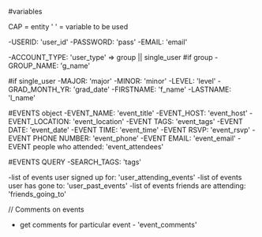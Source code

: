 #variables

CAP = entity
' ' = variable to be used  

-USERID: 'user_id'
-PASSWORD: 'pass'
-EMAIL: 'email'

-ACCOUNT_TYPE: 'user_type'  => group || single_user
#if group
-GROUP_NAME: 'g_name'

#if single_user
-MAJOR: 'major'
-MINOR: 'minor'
-LEVEL: 'level'
-GRAD_MONTH_YR: 'grad_date'
-FIRSTNAME: 'f_name'
-LASTNAME: 'l_name'

#EVENTS object
-EVENT_NAME: 'event_title'
-EVENT_HOST: 'event_host'
-EVENT_LOCATION: 'event_location'
-EVENT TAGS: 'event_tags'
-EVENT DATE: 'event_date'
-EVENT TIME: 'event_time'
-EVENT RSVP: 'event_rsvp'
-EVENT PHONE NUMBER: 'event_phone'
-EVENT EMAIL:   'event_email'
-EVENT people who attended: 'event_attendees'

#EVENTS QUERY
-SEARCH_TAGS: 'tags'

-list of events user signed up for: 'user_attending_events'
-list of events user has gone to: 'user_past_events'
-list of events friends are attending: 'friends_going_to'

// Comments on events
- get comments for particular event - 'event_comments'
